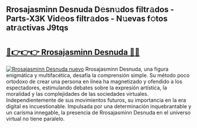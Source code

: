 ## Rrosajasminn Desnuda D𝚎sn𝚞dos filtr𝚊dos - Parts-X3K Vid𝚎os filtr𝚊dos - N𝚞evas f𝚘tos atr𝚊ctivas J9tqs

# <h2><a href="http://mb12xf3.tromn.icu/?c=Rrosajasminn+Desnuda">🔗👉👉👉 Rrosajasminn Desnuda 🔗🔗</a></h2>

[![Rrosajasminn Desnuda nuevo](https://i.imgur.com/pEAQMta.gif)](http://mb12xf3.tromn.icu/?c=Rrosajasminn+Desnuda)
Rrosajasminn Desnuda, una figura enigmática y multifacética, desafía la comprensión simple. Su método poco ortodoxo de crear una persona en línea ha magnetizado y ofendido a los espectadores, estimulando debates sobre la expresión artística, la moralidad y las complejidades de las sociedades virtuales. Independientemente de sus movimientos futuros, su importancia en la era digital es incuestionable. Impulsada por una determinación inquebrantable y un carisma innegable, la presencia de Rrosajasminn Desnuda en el universo virtual no tiene paralelo.
